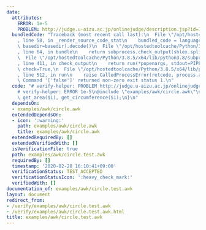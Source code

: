 ```yaml
---
data:
  attributes:
    ERROR: 1e-5
    PROBLEM: http://judge.u-aizu.ac.jp/onlinejudge/description.jsp?id=ITP1_4_B
  bundledCode: "Traceback (most recent call last):\n  File \"/opt/hostedtoolcache/Python/3.8.5/x64/lib/python3.8/site-packages/onlinejudge_verify/documentation/build.py\"\
    , line 58, in _render_source_code_stat\n    bundled_code = language.bundle(stat.path,\
    \ basedir=basedir).decode()\n  File \"/opt/hostedtoolcache/Python/3.8.5/x64/lib/python3.8/site-packages/onlinejudge_verify/languages/other.py\"\
    , line 64, in bundle\n    return subprocess.check_output(shlex.split(command))\n\
    \  File \"/opt/hostedtoolcache/Python/3.8.5/x64/lib/python3.8/subprocess.py\"\
    , line 411, in check_output\n    return run(*popenargs, stdout=PIPE, timeout=timeout,\
    \ check=True,\n  File \"/opt/hostedtoolcache/Python/3.8.5/x64/lib/python3.8/subprocess.py\"\
    , line 512, in run\n    raise CalledProcessError(retcode, process.args,\nsubprocess.CalledProcessError:\
    \ Command '['false']' returned non-zero exit status 1.\n"
  code: "# verify-helper: PROBLEM http://judge.u-aizu.ac.jp/onlinejudge/description.jsp?id=ITP1_4_B\n\
    # verify-helper: ERROR 1e-5\n@include \"examples/awk/circle.awk\"\n{\n    print\
    \ get_area($1), get_circumference($1);\n}\n"
  dependsOn:
  - examples/awk/circle.awk
  extendedDependsOn:
  - icon: ':warning:'
    path: examples/awk/circle.awk
    title: examples/awk/circle.awk
  extendedRequiredBy: []
  extendedVerifiedWith: []
  isVerificationFile: true
  path: examples/awk/circle.test.awk
  requiredBy: []
  timestamp: '2020-02-28 16:10:41+09:00'
  verificationStatus: TEST_ACCEPTED
  verificationStatusIcon: ':heavy_check_mark:'
  verifiedWith: []
documentation_of: examples/awk/circle.test.awk
layout: document
redirect_from:
- /verify/examples/awk/circle.test.awk
- /verify/examples/awk/circle.test.awk.html
title: examples/awk/circle.test.awk
---
```


